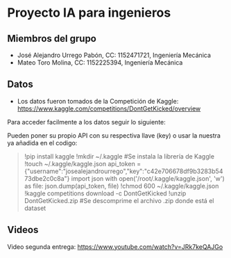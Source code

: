 # Proyecto IA para ingenieros 
## Miembros del grupo

- José Alejandro Urrego Pabón, CC: 1152471721, Ingeniería Mecánica<br>
- Mateo Toro Molina, CC: 1152225394, Ingeniería Mecánica
  
## Datos

- Los datos fueron tomados de la Competición de Kaggle: https://www.kaggle.com/competitions/DontGetKicked/overview

Para acceder facilmente a los datos seguir lo siguiente:

Pueden poner su propio API con su respectiva llave (key) o usar la nuestra ya añadida en el codigo:

>!pip install kaggle
>!mkdir ~/.kaggle #Se instala la librería de Kaggle
>!touch ~/.kaggle/kaggle.json
>api_token ={"username":"josealejandrourrego","key":"c42e706678df9b3283b5473dbe2c0c8a"} 
>import json
>with open('/root/.kaggle/kaggle.json', 'w') as file:
>   json.dump(api_token, file)
>!chmod 600 ~/.kaggle/kaggle.json
>!kaggle competitions download -c DontGetKicked
>!unzip DontGetKicked.zip #Se descomprime el archivo .zip donde está el dataset

## Videos

Video segunda entrega: https://www.youtube.com/watch?v=JRk7keQAJGo





